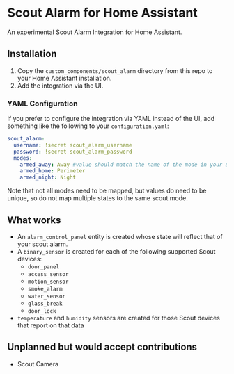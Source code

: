 # Scout Alarm for Home Assistant

An experimental Scout Alarm Integration for Home Assistant.

## Installation

1. Copy the `custom_components/scout_alarm` directory from this repo to your Home Assistant installation.
2. Add the integration via the UI.

### YAML Configuration

If you prefer to configure the integration via YAML instead of the UI, add something like the following to your `configuration.yaml`:

```yaml
scout_alarm:
  username: !secret scout_alarm_username
  password: !secret scout_alarm_password
  modes:
    armed_away: Away #value should match the name of the mode in your Scout system
    armed_home: Perimeter
    armed_night: Night
```

Note that not all modes need to be mapped, but values do need to be unique, so do not map multiple states to the same scout mode.

## What works

- An `alarm_control_panel` entity is created whose state will reflect that of your scout alarm.
- A `binary_sensor` is created for each of the following supported Scout devices:
  - `door_panel`
  - `access_sensor`
  - `motion_sensor`
  - `smoke_alarm`
  - `water_sensor`
  - `glass_break`
  - `door_lock`
- `temperature` and `humidity` sensors are created for those Scout devices that report on that data

## Unplanned but would accept contributions

 - Scout Camera

